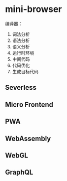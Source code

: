 # mini-browser

编译器：

1. 词法分析
2. 语法分析
3. 语义分析
4. 运行时环境
5. 中间代码
6. 代码优化
7. 生成目标代码

## Severless

## Micro Frontend

## PWA

## WebAssembly

## WebGL

## GraphQL
